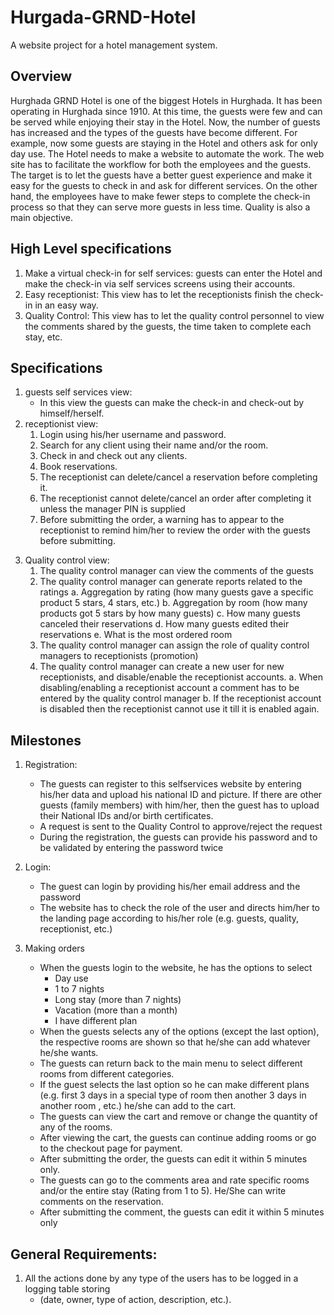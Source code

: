 # Hurgada-GRND-Hotel
A website project for a hotel management system.

## Overview
Hurghada GRND Hotel is one of the biggest Hotels in Hurghada. It has been operating in
Hurghada since 1910. At this time, the guests were few and can be served while enjoying their
stay in the Hotel. Now, the number of guests has increased and the types of the guests have
become different. For example, now some guests are staying in the Hotel and others ask for
only day use. The Hotel needs to make a website to automate the work. The web site has to
facilitate the workflow for both the employees and the guests. The target is to let the guests
have a better guest experience and make it easy for the guests to check in and ask for different
services. On the other hand, the employees have to make fewer steps to complete the check-in
process so that they can serve more guests in less time. Quality is also a main objective.

## High Level specifications
1. Make a virtual check-in for self services: guests can enter the Hotel and make the check-in via self services screens using their accounts.
2. Easy receptionist: This view has to let the receptionists finish the check-in in an easy way.
3. Quality Control: This view has to let the quality control personnel to view the comments shared by the guests, the time taken to complete each stay, etc.

## Specifications
1. guests self services view:
    -  In this view the guests can make the check-in and check-out by himself/herself.
2. receptionist view:
    1. Login using his/her username and password.
    2. Search for any client using their name and/or the room.
    3. Check in and check out any clients.
    4. Book reservations.
    5. The receptionist can delete/cancel a reservation before completing it.
    6. The receptionist cannot delete/cancel an order after completing it unless the manager PIN is supplied
    7. Before submitting the order, a warning has to appear to the receptionist to remind him/her to review the order with the guests before submitting.

3) Quality control view:
    1. The quality control manager can view the comments of the guests
    2. The quality control manager can generate reports related to the ratings
        a. Aggregation by rating (how many guests gave a specific product 5 stars, 4 stars, etc.)
        b. Aggregation by room (how many products got 5 stars by how many guests)
        c. How many guests canceled their reservations
        d. How many guests edited their reservations
        e. What is the most ordered room
    3. The quality control manager can assign the role of quality control managers to receptionists (promotion)
    4. The quality control manager can create a new user for new receptionists, and disable/enable the receptionist accounts.
    a. When disabling/enabling a receptionist account a comment has to be entered by the quality control manager
    b. If the receptionist account is disabled then the receptionist cannot use it till it is enabled again.

## Milestones
1. Registration:
    - The guests can register to this selfservices website by entering his/her data and upload his national ID and picture. If there are other guests (family members) with him/her, then the guest has to upload their National IDs and/or birth certificates.
    - A request is sent to the Quality Control to approve/reject the request
    - During the registration, the guests can provide his password and to be validated by entering the password twice

2. Login:
    - The guest can login by providing his/her email address and the password
    - The website has to check the role of the user and directs him/her to the landing page according to his/her role (e.g. guests, quality, receptionist, etc.)

3. Making orders
    - When the guests login to the website, he has the options to select
      - Day use
      - 1 to 7 nights
      - Long stay (more than 7 nights)
      - Vacation (more than a month)
      - I have different plan
    - When the guests selects any of the options (except the last option), the respective rooms are shown so that he/she can add whatever he/she wants.
    - The guests can return back to the main menu to select different rooms from different categories.
    - If the guest selects the last option so he can make different plans (e.g. first 3 days in a special type of room then another 3 days in another room , etc.) he/she can add to the cart.
    - The guests can view the cart and remove or change the quantity of any of the rooms.
    - After viewing the cart, the guests can continue adding rooms or go to the checkout page for payment.
    - After submitting the order, the guests can edit it within 5 minutes only.
    - The guests can go to the comments area and rate specific rooms and/or the entire stay (Rating from 1 to 5). He/She can write comments on the reservation.
    - After submitting the comment, the guests can edit it within 5 minutes only
  
## General Requirements:
1. All the actions done by any type of the users has to be logged in a logging table storing
    - (date, owner, type of action, description, etc.).

